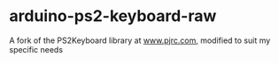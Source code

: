 # arduino-ps2-keyboard-raw
A fork of the PS2Keyboard library at www.pjrc.com, modified to suit my specific needs
